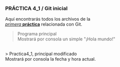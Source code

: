 ### PRÁCTICA 4_1 / Git inicial

Aquí encontrarás todos los archivos de la<br> 
<ins>*primera*  **práctica**</ins> relacionada con Git.
<br>
> Programa principal<br>
Mostrará por consola un simple "¡Hola mundo!"
<br>
> Practica4_1, principal modificado<br>
Mostrará por consola la fecha y hora actual.
